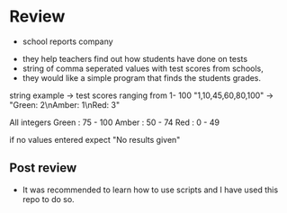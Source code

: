 # Review

- school reports company

* they help teachers find out how students have done on tests
* string of comma seperated values with test scores from schools,
* they would like a simple program that finds the students grades.

string example -> test scores ranging from 1- 100
"1,10,45,60,80,100" -> "Green: 2\nAmber: 1\nRed: 3"

All integers
Green : 75 - 100
Amber : 50 - 74
Red : 0 - 49

if no values entered expect "No results given"

## Post review

- It was recommended to learn how to use scripts and I have used this repo to do so.
